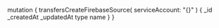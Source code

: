 mutation {
    transfersCreateFirebaseSource(
        serviceAccount: "{}"
    ) {
        _id
        _createdAt
        _updatedAt
        type
        name
    }
}
